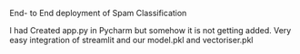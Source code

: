 End- to End deployment of Spam Classification

I had Created app.py in Pycharm but somehow it is not getting added. Very easy integration of streamlit and our model.pkl and vectoriser.pkl
